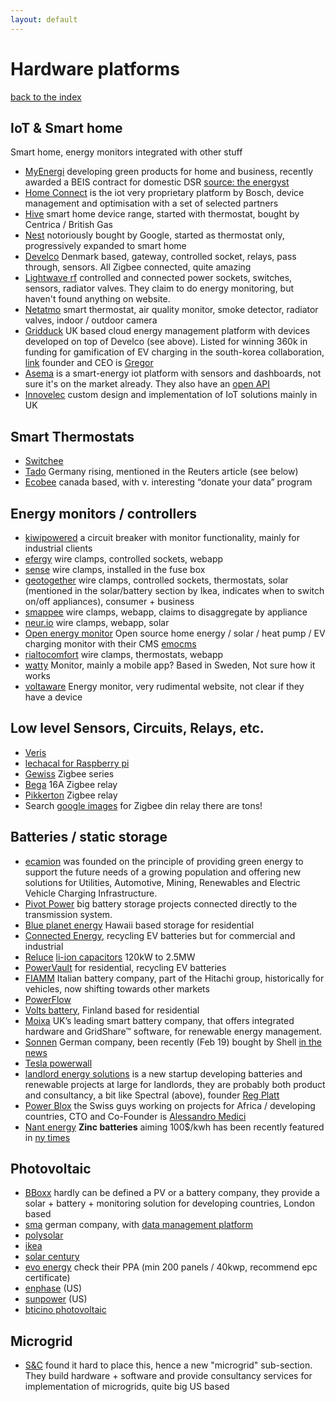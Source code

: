 ```yaml
---
layout: default
---
```


# Hardware platforms

[back to the index](./)

## IoT & Smart home

Smart home, energy monitors integrated with other stuff

- [MyEnergi](https://myenergi.uk/about-us/) developing green products for home and business, recently awarded a BEIS contract for domestic DSR [source: the energyst](https://theenergyst.com/domestic-demand-side-response-8-6m-competition-winners-announced/)
- [Home Connect](https://www.home-connect.com/global/connected-partners/energy_management) is the iot very proprietary platform by Bosch, device management and optimisation with a set of selected partners
- [Hive](https://www.hivehome.com/) smart home device range, started with thermostat, bought by Centrica / British Gas
- [Nest](https://nest.com/uk/) notoriously bought by Google, started as thermostat only, progressively expanded to smart home
- [Develco](https://www.develcoproducts.com/products/) Denmark based, gateway, controlled socket, relays, pass through, sensors. All Zigbee connected, quite amazing
- [Lightwave rf](https://lightwaverf.com/) controlled and connected power sockets, switches, sensors, radiator valves. They claim to do energy monitoring, but haven't found anything on website.
- [Netatmo](https://www.netatmo.com/en-us) smart thermostat, air quality monitor, smoke detector, radiator valves, indoor / outdoor camera
- [Gridduck](https://gridduck.com/#main) UK based cloud energy management platform with devices developed on top of Develco (see above). Listed for winning 360k in funding for gamification of EV charging in the south-korea collaboration, [link](https://www.gov.uk/guidance/funding-for-innovative-smart-energy-systems) founder and CEO is [Gregor](https://www.linkedin.com/in/gregor-hoefter-8bb77/)
- [Asema](https://iot.asema.com/iotc/) is a smart-energy iot platform with sensors and dashboards, not sure it's on the market already. They also have an [open API](http://www.smart-api.io/)
- [Innovelec](https://www.innovelec.co.uk/products/) custom design and implementation of IoT solutions mainly in UK

## Smart Thermostats

- [Switchee](http://switchee.co/)
- [Tado](https://www.tado.com/) Germany rising, mentioned in the Reuters article (see below)
- [Ecobee](https://www.ecobee.com/) canada based, with v. interesting “donate your data” program

## Energy monitors / controllers

- [kiwipowered](https://www.kiwipowered.com/products/fruit/) a circuit breaker with monitor functionality, mainly for industrial clients
- [efergy](https://efergy.com/) wire clamps, controlled sockets, webapp
- [sense](https://sense.com/) wire clamps, installed in the fuse box
- [geotogether](https://www.geotogether.com/) wire clamps, controlled sockets, thermostats, solar (mentioned in the solar/battery section by Ikea, indicates when to switch on/off appliances), consumer + business
- [smappee](https://www.smappee.com/) wire clamps, webapp, claims to disaggregate by appliance
- [neur.io](https://www.neur.io/) wire clamps, webapp, solar
- [Open energy monitor](https://guide.openenergymonitor.org/applications/home-energy/) Open source home energy / solar / heat pump / EV charging monitor with their CMS [emocms](https://emoncms.org/)
- [rialtocomfort](https://www.rialtocomfort.com/) wire clamps, thermostats, webapp
- [watty](https://watty.io/order) Monitor, mainly a mobile app? Based in Sweden, Not sure how it works
- [voltaware](https://www.voltaware.com/how-it-works) Energy monitor, very rudimental website, not clear if they have a device

## Low level Sensors, Circuits, Relays, etc.

- [Veris](https://www.veris.com/Category/Current-spcMonitoring.aspx)
- [lechacal for Raspberry pi](http://lechacal.com/wiki/index.php/Raspberrypi_Current_and_Temperature_Sensor_Adaptor)
- [Gewiss](https://www.gewiss.com/ww/en/products/experience-catalogue/catalogs/series/domotics/wireless-devices-Zigbee) Zigbee series
- [Bega](https://www.bega.com/en/products/Zigbee-control-modules-71021/) 16A Zigbee relay
- [Pikkerton](https://www.pikkerton.com/_objects/1/16.htm) Zigbee relay
- Search [google images](https://www.google.co.uk/search?q=Zigbee+din+relay) for Zigbee din relay there are tons!

## Batteries / static storage

- [ecamion](https://www.ecamion.com/company/)  was founded on the principle of providing green energy to support the future needs of a growing population and offering new solutions for Utilities, Automotive, Mining, Renewables and Electric Vehicle Charging Infrastructure.
- [Pivot Power](https://www.pivot-power.co.uk/#) big battery storage projects connected directly to the transmission system.
- [Blue planet energy](https://blueplanetenergy.com/) Hawaii based storage for residential
- [Connected Energy]((https://www.c-e-int.com/)), recycling EV batteries but for commercial and industrial
- [Reluce](http://reluce.com/#) [li-ion capacitors](https://en.wikipedia.org/wiki/Lithium-ion_capacitor) 120kW to 2.5MW
- [PowerVault](https://www.powervault.co.uk/) for residential, recycling EV batteries
- [FIAMM](https://www.fiamm.com/en/europe/) Italian battery company, part of the Hitachi group, historically for vehicles, now shifting towards other markets
- [PowerFlow](https://www.powerflowenergy.com/)
- [Volts battery](https://voltsbattery.com/), Finland based for residential
- [Moixa](https://www.moixa.com/) UK’s leading smart battery company, that offers integrated hardware and GridShare™ software, for renewable energy management.
- [Sonnen](https://sonnen-batterie.com/en-us/start) German company, been recently (Feb 19) bought by Shell [in the news](https://edition.cnn.com/2019/02/15/tech/shell-sonnen-home-batteries/index.html)
- [Tesla powerwall](https://www.tesla.com/en_GB/powerwall)
- [landlord energy solutions](http://www.landlordenergysolutions.org/) is a new startup developing batteries and renewable projects at large for landlords, they are probably both product and consultancy, a bit like Spectral (above), founder [Reg Platt](https://www.linkedin.com/in/reg-platt-11a38321/)
- [Power Blox](https://www.power-blox.com/) the Swiss guys working on projects for Africa / developing countries, CTO and Co-Founder is [Alessandro Medici](https://www.linkedin.com/in/alessandro-medici-90a91030/)
- [Nant energy](https://nantenergy.com/company/) **Zinc batteries** aiming 100$/kwh has been recently featured in [ny times](https://www.nytimes.com/2018/09/26/business/energy-environment/zinc-battery-solar-power.html)

## Photovoltaic

- [BBoxx](https://www.bboxx.co.uk/) hardly can be defined a PV or a battery company, they provide a solar + battery + monitoring solution for developing countries, London based
- [sma](https://www.sma-uk.com/) german company, with [data management platform](https://www.sma.de/en/products/monitoring-control/data-manager-m.html)
- [polysolar](http://www.polysolar.co.uk/)
- [ikea](https://www.ikea.com/gb/en/ikea/solar-panels/)
- [solar century](https://www.solarcentury.com/)
- [evo energy](https://www.evoenergy.co.uk/services/power-purchase-agreement/) check their PPA (min 200 panels / 40kwp, recommend epc certificate)
- [enphase](https://enphase.com/en-us) (US)
- [sunpower](https://us.sunpower.com/) (US)
- [bticino photovoltaic](https://www.bticino.com/products-catalogue/photovoltaic-systems-string-boxes-circuit-breakers-and-fuses/)

## Microgrid

- [S&C](https://www.sandc.com/en/company/what-we-do/) found it hard to place this, hence a new "microgrid" sub-section. They build hardware + software and provide consultancy services for implementation of microgrids, quite big US based
